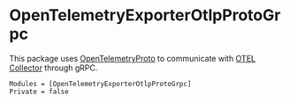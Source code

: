 # OpenTelemetryExporterOtlpProtoGrpc

This package uses [OpenTelemetryProto](@ref) to communicate with [OTEL Collector](https://opentelemetry.io/docs/collector/) through gRPC.

```@autodocs
Modules = [OpenTelemetryExporterOtlpProtoGrpc]
Private = false
```
